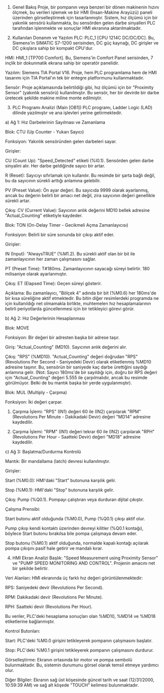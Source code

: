 1. Genel Bakış
Proje, bir pompanın veya benzeri bir dönen makinenin hızını ölçmek, bu verileri işlemek ve bir HMI (İnsan-Makine Arayüzü) paneli üzerinden görselleştirmek için tasarlanmıştır. Sistem, hız ölçümü için bir yakınlık sensörü kullanmakta, bu sensörden gelen darbe sinyalleri PLC tarafından işlenmekte ve sonuçlar HMI ekranına aktarılmaktadır.

2. Kullanılan Donanım ve Yazılım
PLC: PLC_1 [CPU 1214C DC/DC/DC]. Bu, Siemens'in SIMATIC S7-1200 serisinden, DC güç kaynağı, DC girişler ve DC çıkışlara sahip bir kompakt CPU'dur.

HMI: HMI_1 [TP700 Comfort]. Bu, Siemens'in Comfort Panel serisinden, 7 inçlik bir dokunmatik ekrana sahip bir operatör panelidir.

Yazılım: Siemens TIA Portal V16. Proje, hem PLC programlama hem de HMI tasarımı için TIA Portal'ın tek bir entegre platformunu kullanmaktadır.

Sensör: Proje açıklamasında belirtildiği gibi, hız ölçümü için bir "Proximity Sensor" (yakınlık sensörü) kullanılmıştır. Bu sensör, her bir devirde bir darbe üretecek şekilde makine miline monte edilmiştir.

3. PLC Programı Analizi (Main [OB1])
PLC programı, Ladder Logic (LAD) dilinde yazılmıştır ve ana işlevleri yerine getirmektedir.

a) Ağ 1: Hız Darbelerinin Sayılması ve Zamanlama

Blok: CTU (Up Counter - Yukarı Sayıcı)

Fonksiyon: Yakınlık sensöründen gelen darbeleri sayar.

Girişler:

CU (Count Up): "Speed_Detected" etiketi (%I0.1). Sensörden gelen darbe sinyalini alır. Her darbe geldiğinde sayıcı bir artar.

R (Reset): Sayıcıyı sıfırlamak için kullanılır. Bu resimde bir şarta bağlı değil, bu da sayıcının sürekli arttığı anlamına gelebilir.

PV (Preset Value): Ön ayar değeri. Bu sayıcıda 9999 olarak ayarlanmış, ancak bu değerin belirli bir amacı net değil, zira sayıcının değeri genellikle sürekli artar.

Çıkış: CV (Current Value): Sayıcının anlık değerini MD10 bellek adresine "Actual_Counting" etiketiyle kaydeder.

Blok: TON (On-Delay Timer - Gecikmeli Açma Zamanlayıcısı)

Fonksiyon: Belirli bir süre sonunda bir çıkışı aktif eder.

Girişler:

IN (Input): "AlwaysTRUE" (%M1.2). Bu sürekli aktif olan bir bit ile zamanlayıcının her zaman çalışmasını sağlar.

PT (Preset Time): T#180ms. Zamanlayıcının sayacağı süreyi belirtir. 180 milisaniye olarak ayarlanmıştır.

Çıkış: ET (Elapsed Time): Geçen süreyi gösterir.

Açıklama: Bu zamanlayıcı, "Bölçek 4" adında bir bit (%M0.6) her 180ms'de bir kısa süreliğine aktif etmektedir. Bu bitin diğer resimlerdeki programda ne için kullanıldığı net olmamakla birlikte, muhtemelen hız hesaplamalarının belirli periyotlarda güncellenmesi için bir tetikleyici görevi görür.

b) Ağ 2: Hız Değerlerinin Hesaplanması

Blok: MOVE

Fonksiyon: Bir değeri bir adresten başka bir adrese taşır.

Giriş: "Actual_Counting" (MD10). Sayıcının anlık değerini alır.

Çıkış: "RPS" (%MD10). "Actual_Counting" değeri doğrudan "RPS" (Revolutions Per Second - Saniyedeki Devir) olarak etiketlenmiş %MD10 adresine taşınır. Bu, sensörün bir saniyede kaç darbe ürettiğini saydığı anlamına gelir. (Not: Sayıcı 180ms'de bir sayıldığı için, doğru bir RPS değeri için "Actual_Counting" değeri 5.555 ile çarpılmalıdır, ancak bu resimde görülmüyor. Belki de bu mantık başka bir yerde uygulanmıştır).

Blok: MUL (Multiply - Çarpma)

Fonksiyon: İki değeri çarpar.

1. Çarpma İşlemi: "RPS" (IN1) değeri 60 ile (IN2) çarpılarak "RPM" (Revolutions Per Minute - Dakikadaki Devir) değeri "MD14" adresine kaydedilir.

2. Çarpma İşlemi: "RPM" (IN1) değeri tekrar 60 ile (IN2) çarpılarak "RPH" (Revolutions Per Hour - Saatteki Devir) değeri "MD18" adresine kaydedilir.

c) Ağ 3: Başlatma/Durdurma Kontrolü

Mantık: Bir mandallama (latch) devresi kullanılmıştır.

Girişler:

Start (%M0.0): HMI'daki "Start" butonuna karşılık gelir.

Stop (%M0.1): HMI'daki "Stop" butonuna karşılık gelir.

Çıkış: Pump (%Q0.1). Pompayı çalıştıran veya durduran dijital çıkıştır.

Çalışma Prensibi:

Start butonu aktif olduğunda (%M0.0), Pump (%Q0.1) çıkışı aktif olur.

Pump çıkışı kendi kontaktı üzerinden devreyi kilitler (%Q0.1 kontağı), böylece Start butonu bırakılsa bile pompa çalışmaya devam eder.

Stop butonu (%M0.1) aktif olduğunda, normalde kapalı kontağı açılarak pompa çıkışını pasif hale getirir ve mandalı kırar.

4. HMI Ekran Analizi
Başlık: "Speed Measurement using Proximity Sensor" ve "PUMP SPEED MONITORING AND CONTROL". Projenin amacını net bir şekilde belirtir.

Veri Alanları: HMI ekranında üç farklı hız değeri görüntülenmektedir:

RPS: Saniyedeki devir (Revolutions Per Second).

RPM: Dakikadaki devir (Revolutions Per Minute).

RPH: Saatteki devir (Revolutions Per Hour).

Bu veriler, PLC'deki hesaplama sonuçları olan %MD10, %MD14 ve %MD18 etiketlerine bağlanmıştır.

Kontrol Butonları:

Start: PLC'deki %M0.0 girişini tetikleyerek pompanın çalışmasını başlatır.

Stop: PLC'deki %M0.1 girişini tetikleyerek pompanın çalışmasını durdurur.

Görselleştirme: Ekranın ortasında bir motor ve pompa sembolü bulunmaktadır. Bu, sistemin durumunu görsel olarak temsil etmeye yardımcı olur.

Diğer Bilgiler: Ekranın sağ üst köşesinde güncel tarih ve saat (12/31/2000, 10:59:39 AM) ve sağ alt köşede "TOUCH" kelimesi bulunmaktadır.
